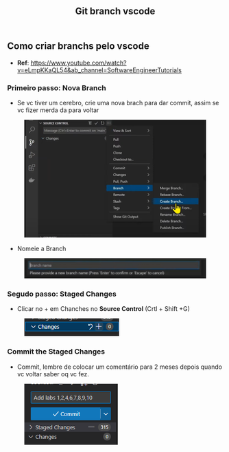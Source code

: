 <html>
	<head>
		<meta http-equiv="Content-Type" content="text/html; charset=utf-8"/>
		<link rel="stylesheet" href="style.css">
	</head>
	<body>
		<article id="74d00a49-6d83-4130-8c09-ce74de126b6b" class="page serif">
<header><h1 class="page-title">Git branch vscode</h1></header><div class="page-body"><h2 id="3303ad38-771a-4ce8-b05a-85ed5945df1b" class="">Como criar branchs pelo vscode</h2><ul id="3f87bdab-07b5-4162-80af-0f818a674e38" class="bulleted-list"><li style="list-style-type:disc"><strong><strong><strong>Ref</strong></strong></strong>: <a href="https://www.youtube.com/watch?v=eLmpKKaQL54&amp;ab_channel=SoftwareEngineerTutorials">https://www.youtube.com/watch?v=eLmpKKaQL54&amp;ab_channel=SoftwareEngineerTutorials</a></li></ul><h3 id="0baaf1fd-ead0-4e2f-809b-0cc1549eb4ea" class="">Primeiro passo: Nova Branch</h3><ul id="bfc5b714-d824-4e9d-8add-b22306fa8a8d" class="bulleted-list"><li style="list-style-type:disc">Se vc tiver um cerebro, crie uma nova brach para dar commit, assim se vc fizer merda da para voltar</li></ul><figure id="5584883d-bb5b-447a-bf4f-186f9668af58" class="image"><a href="Git%20branch%20vscode%2074d00a496d8341308c09ce74de126b6b/Untitled.png"><img style="width:528px" src="Git%20branch%20vscode%2074d00a496d8341308c09ce74de126b6b/Untitled.png"/></a></figure><ul id="814efc64-c4e8-41f5-a2c7-0fb074e6e334" class="bulleted-list"><li style="list-style-type:disc">Nomeie a Branch </li></ul><figure id="97c0325c-17ac-46f1-bfc2-d6fc52f95d9f" class="image"><a href="Git%20branch%20vscode%2074d00a496d8341308c09ce74de126b6b/Untitled%201.png"><img style="width:576px" src="Git%20branch%20vscode%2074d00a496d8341308c09ce74de126b6b/Untitled%201.png"/></a></figure><h3 id="dbb23b21-e6b6-43bc-a1ee-0bfc99da3ee7" class="">Segudo passo: Staged Changes</h3><ul id="afd5a0e8-0715-4a1c-8fbc-5db76b0adbb0" class="bulleted-list"><li style="list-style-type:disc">Clicar no + em Chanches no <strong><strong><strong><strong><strong><strong><strong><strong><strong><strong><strong><strong><strong>Source Control</strong></strong></strong></strong></strong></strong></strong></strong></strong></strong></strong></strong></strong> (Crtl + Shift +G)</li></ul><figure id="01f4871d-1063-49af-8d51-6c85d00938e7" class="image"><a href="Git%20branch%20vscode%2074d00a496d8341308c09ce74de126b6b/Untitled%202.png"><img style="width:221px" src="Git%20branch%20vscode%2074d00a496d8341308c09ce74de126b6b/Untitled%202.png"/></a></figure><h3 id="74b67689-afae-4224-b802-8a2d51108f77" class="">Commit the Staged Changes</h3><ul id="1295c780-20d5-474c-a1e2-8112da5bf43c" class="bulleted-list"><li style="list-style-type:disc">Commit, lembre de colocar um comentário para 2 meses depois quando vc voltar saber oq vc fez.</li></ul><figure id="4973f5f8-03f3-4f6c-b9d2-624c69d5de1a" class="image"><a href="Git%20branch%20vscode%2074d00a496d8341308c09ce74de126b6b/Untitled%203.png"><img style="width:218px" src="Git%20branch%20vscode%2074d00a496d8341308c09ce74de126b6b/Untitled%203.png"/></a></figure></div></article>
	</body>
</html>
